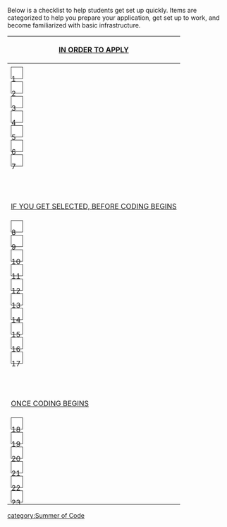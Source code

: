 Below is a checklist to help students get set up quickly. Items are
categorized to help you prepare your application, get set up to work,
and become familiarized with basic infrastructure.

<table>
<thead>
<tr class="header">
<th><p><u>IN ORDER TO APPLY</u></p></th>
</tr>
</thead>
<tbody>
<tr class="odd">
<td></td>
</tr>
<tr class="even">
<td><div style="background-color:#fff; width:25px;height:25px;border:1px solid #333; margin-right:4px;">
<p>1</p>
</div></td>
</tr>
<tr class="odd">
<td><div style="background-color:#fff; width:25px;height:25px;border:1px solid #333;">
<p>2</p>
</div></td>
</tr>
<tr class="even">
<td><div style="background-color:#fff; width:25px; height:25px; border:1px solid #333;">
<p>3</p>
</div></td>
</tr>
<tr class="odd">
<td><div style="background-color:#fff; width:25px; height:25px; border:1px solid #333;">
<p>4</p>
</div></td>
</tr>
<tr class="even">
<td><div style="background-color:#fff; width:25px; height:25px; border:1px solid #333;">
<p>5</p>
</div></td>
</tr>
<tr class="odd">
<td><div style="background-color:#fff; width:25px; height:25px; border:1px solid #333;">
<p>6</p>
</div></td>
</tr>
<tr class="even">
<td><div style="background-color:#fff; width:25px; height:25px; border:1px solid #333;">
<p>7</p>
</div></td>
</tr>
<tr class="odd">
<td><p><br />
</p></td>
</tr>
<tr class="even">
<td><p><u>IF YOU GET SELECTED, BEFORE CODING BEGINS</u></p></td>
</tr>
<tr class="odd">
<td><div style="background-color:#fff; width:25px;height:25px;border:1px solid #333;">
<p>8</p>
</div></td>
</tr>
<tr class="even">
<td><div style="background-color:#fff; width:25px;height:25px;border:1px solid #333;">
<p>9</p>
</div></td>
</tr>
<tr class="odd">
<td><div style="background-color:#fff; width:25px;height:25px;border:1px solid #333;">
<p>10</p>
</div></td>
</tr>
<tr class="even">
<td><div style="background-color:#fff; width:25px;height:25px;border:1px solid #333;">
<p>11</p>
</div></td>
</tr>
<tr class="odd">
<td><div style="background-color:#fff; width:25px;height:25px;border:1px solid #333;">
<p>12</p>
</div></td>
</tr>
<tr class="even">
<td><div style="background-color:#fff; width:25px;height:25px;border:1px solid #333;">
<p>13</p>
</div></td>
</tr>
<tr class="odd">
<td><div style="background-color:#fff; width:25px;height:25px;border:1px solid #333;">
<p>14</p>
</div></td>
</tr>
<tr class="even">
<td><div style="background-color:#fff; width:25px;height:25px;border:1px solid #333;">
<p>15</p>
</div></td>
</tr>
<tr class="odd">
<td><div style="background-color:#fff; width:25px;height:25px;border:1px solid #333;">
<p>16</p>
</div></td>
</tr>
<tr class="even">
<td><div style="background-color:#fff; width:25px;height:25px;border:1px solid #333;">
<p>17</p>
</div></td>
</tr>
<tr class="odd">
<td><p><br />
</p></td>
</tr>
<tr class="even">
<td><p><u>ONCE CODING BEGINS</u></p></td>
</tr>
<tr class="odd">
<td><div style="background-color:#fff; width:25px;height:25px;border:1px solid #333;">
<p>18</p>
</div></td>
</tr>
<tr class="even">
<td><div style="background-color:#fff; width:25px;height:25px;border:1px solid #333;">
<p>19</p>
</div></td>
</tr>
<tr class="odd">
<td><div style="background-color:#fff; width:25px;height:25px;border:1px solid #333;">
<p>20</p>
</div></td>
</tr>
<tr class="even">
<td><div style="background-color:#fff; width:25px;height:25px;border:1px solid #333;">
<p>21</p>
</div></td>
</tr>
<tr class="odd">
<td><div style="background-color:#fff; width:25px;height:25px;border:1px solid #333;">
<p>22</p>
</div></td>
</tr>
<tr class="even">
<td><div style="background-color:#fff; width:25px;height:25px;border:1px solid #333;">
<p>23</p>
</div></td>
</tr>
</tbody>
</table>

[category:Summer of Code](category:Summer_of_Code "wikilink")